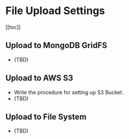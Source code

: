 # File Upload Settings

[[toc]]

## Upload to MongoDB GridFS

* (TBD)

## Upload to AWS S3

* Write the procedure for setting up S3 Bucket.
* (TBD)

## Upload to File System

* (TBD)

